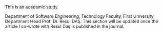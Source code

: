 This is an academic study. 

Department of Software Engineering, Technology Faculty, Firat University Department Head Prof. Dr. Resul DAŞ.
This section will be updated once the article I co-wrote with Resul Daş is published in the journal.
